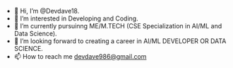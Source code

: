 - 👋 Hi, I’m @Devdave18.
- 👀 I’m interested in Developing and Coding.
- 🌱 I’m currently pursuinng ME/M.TECH (CSE Specialization in AI/ML and Data Science).
- 💞️ I’m looking forward to creating a career in AI/ML DEVELOPER OR DATA SCIENCE.
- 📫 How to reach me devdave986@gmail.com

<!---
Devdave18/Devdave18 is a ✨ special ✨ repository because its `README.md` (this file) appears on your GitHub profile.
You can click the Preview link to take a look at your changes.
--->
